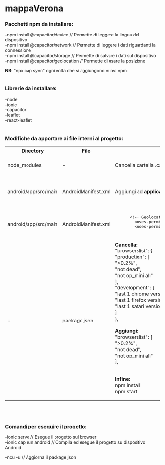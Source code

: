 # mappaVerona

<h3>Pacchetti npm da installare:</h3>
-npm install @capacitor/device            // Permette di leggere la lingua del dispositivo<br/>
-npm install @capacitor/network           // Permette di leggere i dati riguardanti la connessione<br/>
-npm install @capacitor/storage           // Permette di salvare i dati sul dispositivo<br/>
-npm install @capacitor/geolocation       // Permette di usare la posizione<br/>

<b>NB</b>: "npx cap sync" ogni volta che si aggiungono nuovi npm<br/><br/>


<h3>Librerie da installare:</h3>
-node<br/>
-ionic<br/>
-capacitor<br/>
-leaflet<br/>
-react-leaflet<br/><br/>


<h3>Modifiche da apportare ai file interni al progetto:</h3>
<table>
  <tr>
    <th>Directory</th>
    <th>File</th>
    <th>Modifica</th>
    <th>Motivo</th>
  </tr>
  <tr>
    <td>node_modules</td>
    <td>-</td>
    <td>Cancella cartella .cache</td>
    <td>Progetto non si avvia</td>
  </tr>
  <tr>
    <td>android/app/src/main</td>
    <td>AndroidManifest.xml</td>
    <td>Aggiungi ad <b>application</b> android:usesCleartextTraffic="true"</td>
    <td>Vedere le immagini su android</td>
  </tr>
  <tr>
    <td>android/app/src/main</td>
    <td>AndroidManifest.xml</td>
    <td>
      <pre>
      &lt;!-- Geolocation API --&gt;
        &lt;uses-permission android:name="android.permission.ACCESS_COARSE_LOCATION" /&gt;
        &lt;uses-permission android:name="android.permission.ACCESS_FINE_LOCATION" /&gt;
      </pre>
    </td>
    <td>Vedere le immagini su android</td>
  </tr>
  <tr>
    <td>-</td>
    <td>package.json</td>
    <td>
     <b>Cancella:</b><br/>
     "browserslist": {<br/>
       "production": [<br/>
          ">0.2%",<br/>
          "not dead",<br/>
          "not op_mini all"<br/>
        ],<br/>
        "development": [<br/>
          "last 1 chrome version",<br/>
          "last 1 firefox version",<br/>
          "last 1 safari version"<br/>
        ]<br/>
      },
<br/><br/>
<b>Aggiungi:</b><br/>
"browserslist": [<br/>
   ">0.2%",<br/>
  "not dead",<br/>
  "not op_mini all"<br/>
],
<br/><br/>

<b>Infine:</b><br/>
  npm install<br/>
  npm start
</td>
    <td></td>
  </tr>
</table><br/><br/>


<h3>Comandi per eseguire il progetto:</h3>
-ionic serve            // Esegue il progetto sul browser<br/>
-ionic cap run android  // Compila ed esegue il progetto su dispositivo Android

-ncu -u                 // Aggiorna il package json
